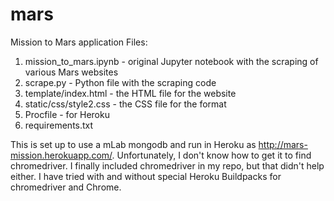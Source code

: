 # mars
Mission to Mars application
Files:
1) mission_to_mars.ipynb - original Jupyter notebook with the scraping of various Mars websites
2) scrape.py - Python file with the scraping code
3) template/index.html - the HTML file for the website
4) static/css/style2.css - the CSS file for the format
5) Procfile - for Heroku
6) requirements.txt


This is set up to use a mLab mongodb and run in Heroku as http://mars-mission.herokuapp.com/. Unfortunately, I don't know how 
to get it to find chromedriver. I finally included chromedriver in my repo, but that didn't help either. I have tried with and without
special Heroku Buildpacks for chromedriver and Chrome. 

